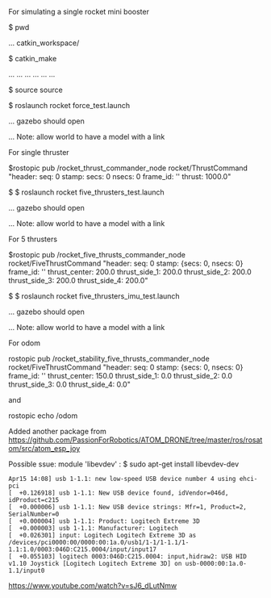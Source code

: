  For simulating a single rocket mini booster

$ pwd

... catkin_workspace/

$ catkin_make

... ...
... ...
... ...

$ source source

$ roslaunch rocket force_test.launch

... gazebo should open 

... Note: allow world to have a model with a link


For single thruster

$rostopic pub  /rocket_thrust_commander_node rocket/ThrustCommand "header:
  seq: 0
  stamp:
    secs: 0
    nsecs: 0
  frame_id: ''
thrust: 1000.0"


$ $ roslaunch rocket five_thrusters_test.launch 


... gazebo should open 

... Note: allow world to have a model with a link


For 5 thrusters 

$rostopic pub /rocket_five_thrusts_commander_node rocket/FiveThrustCommand "header:
  seq: 0
  stamp: {secs: 0, nsecs: 0}
  frame_id: ''
thrust_center: 200.0
thrust_side_1: 200.0
thrust_side_2: 200.0
thrust_side_3: 200.0
thrust_side_4: 200.0"


$ $ roslaunch rocket five_thrusters_imu_test.launch 

... gazebo should open 

... Note: allow world to have a model with a link


For odom

rostopic pub /rocket_stability_five_thrusts_commander_node rocket/FiveThrustCommand "header:
  seq: 0
  stamp: {secs: 0, nsecs: 0}
  frame_id: ''
thrust_center: 150.0
thrust_side_1: 0.0
thrust_side_2: 0.0
thrust_side_3: 0.0
thrust_side_4: 0.0" 

and 

rostopic echo /odom


Added another package from https://github.com/PassionForRobotics/ATOM_DRONE/tree/master/ros/rosatom/src/atom_esp_joy

Possible ssue: module 'libevdev' : $ sudo apt-get install libevdev-dev

```
Apr15 14:08] usb 1-1.1: new low-speed USB device number 4 using ehci-pci
[  +0.126918] usb 1-1.1: New USB device found, idVendor=046d, idProduct=c215
[  +0.000006] usb 1-1.1: New USB device strings: Mfr=1, Product=2, SerialNumber=0
[  +0.000004] usb 1-1.1: Product: Logitech Extreme 3D
[  +0.000003] usb 1-1.1: Manufacturer: Logitech
[  +0.026301] input: Logitech Logitech Extreme 3D as /devices/pci0000:00/0000:00:1a.0/usb1/1-1/1-1.1/1-1.1:1.0/0003:046D:C215.0004/input/input17
[  +0.055103] logitech 0003:046D:C215.0004: input,hidraw2: USB HID v1.10 Joystick [Logitech Logitech Extreme 3D] on usb-0000:00:1a.0-1.1/input0
```




https://www.youtube.com/watch?v=sJ6_dLutNmw



